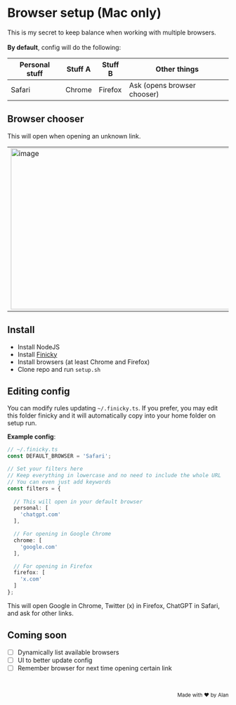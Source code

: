 # Browser setup (Mac only)
This is my secret to keep balance when working with multiple browsers. 
<br><br>
<strong>By default</strong>, config will do the following:
<table>
    <thead>
        <tr>
            <th>Personal stuff</th>
            <th>Stuff A</th>
            <th>Stuff B</th>
            <th>Other things</th>
        </tr>
    </thead>
    <tbody>
        <tr>
            <td>Safari</td>
            <td>Chrome</td>
            <td>Firefox</td>
            <td>Ask (opens browser chooser)</td>
        </tr>
    </tbody>
</table>

## Browser chooser
This will open when opening an unknown link.

<table>
    <tr>
        <td>
            <img width="635" height="367" alt="image" src="https://github.com/user-attachments/assets/21228cb0-95ca-4061-8969-6910e68e7425" />
        </td>
        <td>
            <img width="623" height="350" alt="image" src="https://github.com/user-attachments/assets/079e1093-5c37-4a2b-ac15-d3464d5896ea" />
        </td>
    </tr>
</table>



## Install
- Install NodeJS
- Install [Finicky](https://github.com/johnste/finicky)
- Install browsers (at least Chrome and Firefox)
- Clone repo and run `setup.sh`

## Editing config
You can modify rules updating `~/.finicky.ts`. If you prefer, you may edit this folder finicky and it will automatically copy into your home folder on setup run.

**Example config**: <br>
```typescript
// ~/.finicky.ts
const DEFAULT_BROWSER = 'Safari';

// Set your filters here
// Keep everything in lowercase and no need to include the whole URL
// You can even just add keywords
const filters = {
  
  // This will open in your default browser
  personal: [
    'chatgpt.com'
  ],

  // For opening in Google Chrome
  chrome: [
    'google.com'
  ],

  // For opening in Firefox
  firefox: [
    'x.com'
  ]
};
```
This will open Google in Chrome, Twitter (x) in Firefox, ChatGPT in Safari, and ask for other links.

## Coming soon
- [ ] Dynamically list available browsers
- [ ] UI to better update config
- [ ] Remember browser for next time opening certain link
<br>
<p align="right">
<sub>Made with ♥️ by Alan</sub>
</p>
